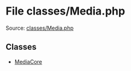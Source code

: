 File classes/Media.php
=========

Source: [classes/Media.php](https://github.com/PrestaShop/PrestaShop/blob/1.5.6.1/classes/Media.php)


Classes
-------

* [MediaCore](class.MediaCore.md)

